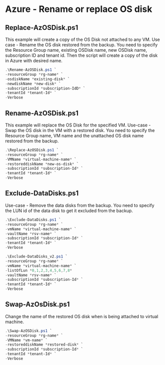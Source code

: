 # Azure - Rename or replace OS disk

## Replace-AzOSDisk.ps1

This example will create a copy of the OS Disk not attached to any VM.
Use case - Rename the OS disk restored from the backup.
You need to specify the Resource Group name, existing OSDisk name, new OSDisk name, subscription ID and tenant id.
Then the script will create a copy of the disk in Azure with desired name.

```powershell
.\Rename-AzOSDisk.ps1 `
-resourceGroup *rg-name* `
-osdiskName *existing-disk* `
-newdiskName *new-disk* `
-subscriptionId *subscription-IdD* `
-tenantId *tenant-Id* `
-Verbose
```

## Rename-AzOSDisk.ps1

This example will replace the OS Disk for the specified VM.
Use-case - Swap the OS disk in the VM with a restored disk.
You need to specify the Resource Group name, VM name and the unattached OS disk name restored from the backup.

```powershell
.\Replace-AzOSDisk.ps1 `
-resourceGroup *rg-name* `
-VMName *virtual-machine-name* `
-restoreddiskName *new-os-disk* `
-subscriptionId *subscription-Id* `
-tenantId *tenant-Id* `
-Verbose
```

## Exclude-DataDisks.ps1

Use-case - Remove the data disks from the backup.
You need to specify the LUN id of the data disk to get it excluded from the backup.

```powershell
.\Exclude-DataDisks.ps1 `
-resourceGroup *rg-name* `
-vmName *virtual-machine-name* `
-vaultName *rsv-name* `
-subscriptionId *subscription-Id* `
-tenantId *tenant-Id* `
-Verbose
```

```powershell
.\Exclude-DataDisks_v2.ps1 `
-resourceGroup *rg-name* `
-vmName *virtual-machine-name* `
-listOfLun *0,1,2,3,4,5,6,7,8*
-vaultName *rsv-name* `
-subscriptionId *subscription-Id* `
-tenantId *tenant-Id* `
-Verbose
```

## Swap-AzOsDisk.ps1

Change the name of the restored OS disk when is being attached to virtual machine.

```powershell
.\Swap-AzOSDisk.ps1 `
-resourceGroup *rg-name* `
-VMName *vm-name* `
-restoreddiskName *restored-disk* `
-subscriptionId *subscription-Id* `
-tenantId *tenant-Id* `
-Verbose
```
